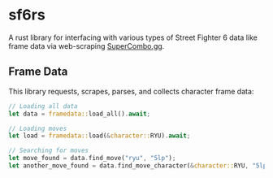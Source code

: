 # sf6rs
A rust library for interfacing with various types of Street Fighter 6 data like frame data via web-scraping [SuperCombo.gg](https://wiki.supercombo.gg/w/Street_Fighter_6).

## Frame Data
This library requests, scrapes, parses, and collects character frame data:
```rust
// Loading all data
let data = framedata::load_all().await;

// Loading moves
let load = framedata::load(&character::RYU).await;

// Searching for moves
let move_found = data.find_move("ryu", "5lp");
let another_move_found = data.find_move_character(&character::RYU, "5lp");
```